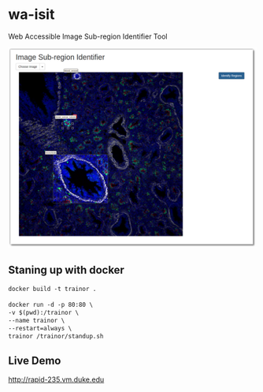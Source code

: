 # wa-isit
Web Accessible Image Sub-region Identifier Tool

![Screenshot of wa-isit](screenshot.png)

## Staning up with docker
```
docker build -t trainor .

docker run -d -p 80:80 \
-v $(pwd):/trainor \
--name trainor \
--restart=always \
trainor /trainor/standup.sh
```   

## Live Demo
http://rapid-235.vm.duke.edu
